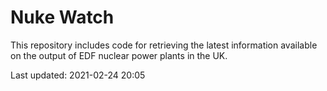 # Nuke Watch

This repository includes code for retrieving the latest information available on the output of EDF nuclear power plants in the UK.

Last updated: 2021-02-24 20:05